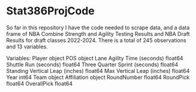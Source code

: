 # Stat386ProjCode

So far in this repository I have the code needed to scrape data, and a data frame of NBA Combine Strength and Agility Testing Results and NBA Draft Results for draft classes 2022-2024. There is a total of 245 observations and 13 variables.

Variables:
Player                              object
POS                                 object
Lane Agility Time (seconds)        float64
Shuttle Run (seconds)              float64
Three Quarter Sprint (seconds)     float64
Standing Vertical Leap (inches)    float64
Max Vertical Leap (inches)         float64
Year                                 int64
Team                                object
Affiliation                         object
RoundNumber                        float64
RoundPick                          float64
OverallPick                        float64

